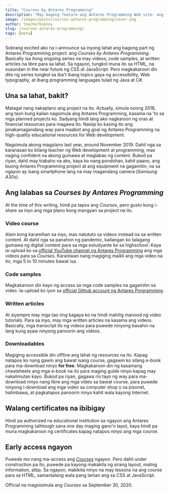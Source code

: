 ```yaml
---
title: "Courses by Antares Programming"
description: "May bagong feature ang Antares Programming Web site: ang Courses."
image: /images/posts/courses-antares-programming/cover.png
author: teacherbuknoy
slug: /courses-antares-programming/
tags: [meta]
---
```

Sobrang excited ako na i-announce sa inyong lahat ang bagong part ng Antares Programming project: ang <i>Courses by Antares Programming</i>. Basically isa itong ongoing series na may videos, code samples, at written articles na libre para sa lahat. Sa ngayon, tungkol muna ito sa HTML, na susundan in the near future ng CSS at JavaScript. Pero magkakaroon din dito ng series tungkol sa iba't ibang topics gaya ng accessibility, Web typography, at ibang programming languages tulad ng Java at C#.

## Una sa lahat, bakit?
Matagal nang nakaplano ang project na ito. Actually, simula noong 2018, ang taon kung kailan nagsimula ang Antares Programming, kasama na 'to sa mga planned projects ko. Sadyang hindi lang ako nagkaroon ng oras at financial resources para magawa ito. Naisip ko kasing ito ang pinakamagandang way para maabot ang goal ng Antares Programming na high-quality educational resources for Web development.

Nagsimula akong magplano last year, around November 2019. Dahil nga sa karanasan ko bilang teacher ng Web development at programming, mas naging confident na akong gumawa at maglabas ng content. Bukod pa riyan, dahil may trabaho na ako, kaya ko nang pondohan, kahit paano, ang buong Antares Programming project at ang equipment na gagamitin, na sa ngayon ay isang smartphone lang na may magandang camera (<i>Samsung A30s</i>).

## Ang lalabas sa <i>Courses by Antares Programming</i>
At the time of this writing, hindi pa tapos ang <i>Courses</i>, pero gusto kong i-share sa inyo ang mga plano kong mangyari sa project na ito.

### Video course
Alam kong karamihan sa inyo, mas natututo sa videos instead na sa written content. At dahil nga sa panahon ng pandemic, kailangan ko talagang gumawa ng digital content para sa mga estudyante ko sa highschool. Kaya ia-upload ko sa [official YouTube channel ng Antares Programming](https://www.youtube.com/channel/UCO1MsyeMTHRPk3KoHgW8csw) ang mga videos para sa <i>Courses</i>. Karaniwan nang magiging maikli ang mga video na ito, mga 5 to 10 minutes bawat isa.

### Code samples
Magkakaroon din kayo ng access sa mga code samples na gagamitin sa video. Ia-upload ko iyon sa [official Github account ng Antares Programming](https://github.com/antaresprogramming/).

### Written articles
At siyempre may mga tao ring kagaya ko na hindi mahilig manood ng video tutorials. Para sa inyo, may mga written articles na kasama ang videos. Basically, mga transcript ito ng videos para puwede ninyong basahin na lang kung ayaw ninyong panoorin ang videos.

### Downloadables
Magiging accessible din offline ang lahat ng resources na ito. Kapag natapos ko nang gawin ang bawat isang course, gagawin ko silang e-book para ma-download ninyo <strong>for free</strong>. Magkakaroon din ng kasamang cheatsheets ang mga e-book na ito para maging guide ninyo kapag may nakalimutan kayo. Bukod pa riyan, gagawa rin tayo ng way para ma-download ninyo nang libre ang mga video sa bawat course, para puwede ninyong i-download ang mga video sa computer shop o sa pisonet, halimbawa, at pagkatapos panoorin ninyo kahit wala kayong Internet.

## Walang certificates na ibibigay
Hindi pa authorized na educational institution sa ngayon ang Antares Programming (alhtough sana one day maging gano'n tayo), kaya hindi pa muna magkakaroon ng certificates kapag natapos ninyo ang mga course.

## Early access ngayon
Puwede mo nang ma-access ang <i>[Courses](/courses/)</i> ngayon. Pero dahil under construction pa ito, puwede pa kayong makakita ng sirang layout, maling information, atbp. Sa ngayon, makikita ninyo na may lessons na ang course para sa HTML, samantalang wala pang laman ang sa CSS at JavaScript.

Official na magsisimula ang <i>Courses</i> sa <time datetime="2020-09-30">September 30, 2020</time>.
